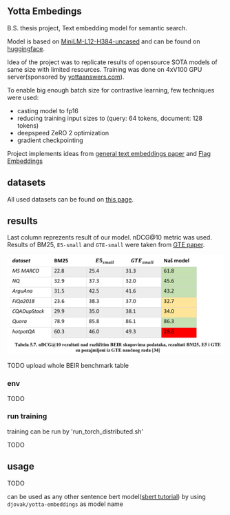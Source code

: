 
## Yotta Embedings


B.S. thesis project, Text embedding model for semantic search.

Model is based on [MiniLM-L12-H384-uncased](https://huggingface.co/microsoft/MiniLM-L12-H384-uncased) and can be found on [huggingface](https://huggingface.co/djovak/yotta-embeddings).

Idea of the project was to replicate results of opensource SOTA models of same size with limited resources. Training was done on 4xV100 GPU server(sponsored by [yottaanswers.com](http://yottaanswers.com)).

To enable big enough batch size for contrastive learning, few techniques were used:
- casting model to fp16
- reducing training input sizes to (query: 64 tokens, document: 128 tokens)
- deepspeed ZeRO 2 optimization
- gradient checkpointing

Project implements ideas from [general text embeddings paper](https://arxiv.org/pdf/2308.03281.pdf) and [Flag Embeddings](https://github.com/FlagOpen/FlagEmbedding)



## datasets

All used datasets can be found on [this page](https://huggingface.co/datasets/sentence-transformers/embedding-training-data).


## results

Last column reprezents result of our model. nDCG@10 metric was used.
Results of BM25, `E5-small` and `GTE-small` were taken from [GTE paper](https://arxiv.org/pdf/2308.03281.pdf).

![yotta embeddings results on few datasets from BEIR benchmark](results.png)

TODO upload whole BEIR benchmark table

### env

TODO

### run training

training can be run by 'run_torch_distributed.sh'

TODO

## usage

TODO

can be used as any other sentence bert model([sbert tutorial](https://www.sbert.net/docs/quickstart.html)) by using `djovak/yotta-embeddings` as model name

